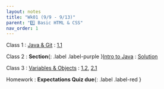 ```yaml
---
layout: notes
title: "Wk01 (9/9 - 9/13)" 
parent: "1️⃣ Basic HTML & CSS"
nav_order: 1
---
```


Class 1
: [Java & Git](#)
  : [1.1](#)

Class 2
: **Section**{: .label .label-purple }[Intro to Java](#)
  : [Solution](#)

Class 3
: [Variables & Objects](#)
  : [1.2](#), [2.1](#)

Homework
: **Expectations Quiz due**{: .label .label-red }
